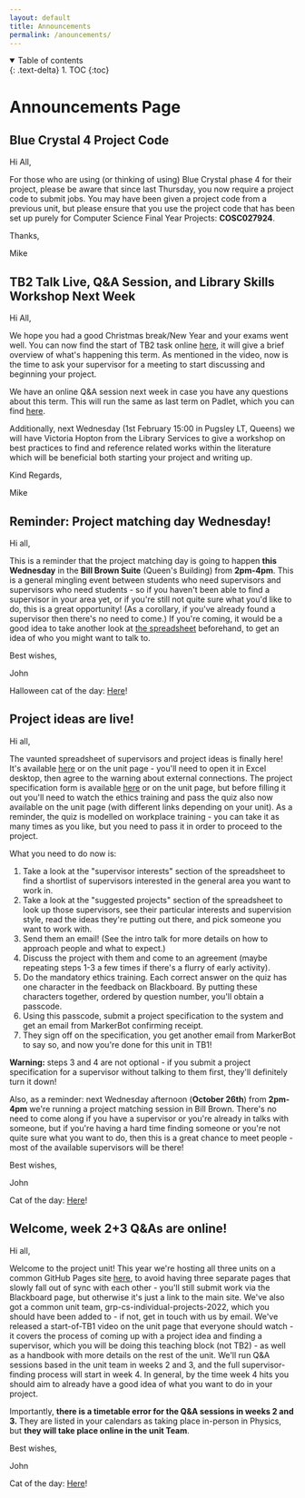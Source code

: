 ```yaml
---
layout: default
title: Announcements
permalink: /anouncements/
---
```


<details open markdown="block">
<summary>
Table of contents
</summary>
{: .text-delta}
1. TOC
{:toc}
</details>

# Announcements Page

## Blue Crystal 4 Project Code

Hi All,

For those who are using (or thinking of using) Blue Crystal phase 4 for their project, please be aware that since last Thursday, you now require a project code to submit jobs. You may have been given a project code from a previous unit, but please ensure that you use the project code that has been set up purely for Computer Science Final Year Projects: **COSC027924**.

Thanks,

Mike

## TB2 Talk Live, Q&A Session, and Library Skills Workshop Next Week

Hi All,

We hope you had a good Christmas break/New Year and your exams went well. You can now find the start of TB2 task online [here](https://uob-my.sharepoint.com/:v:/g/personal/mw1760_bristol_ac_uk/EdIpeT0j8EJCv82wVcju0_oBs0wbX9FNW-kKWEcl8RE8eA?e=K8KpCN), it will give a brief overview of what's happening this term. As mentioned in the video, now is the time to ask your supervisor for a meeting to start discussing and beginning your project.

We have an online Q&A session next week in case you have any questions about this term. This will run the same as last term on Padlet, which you can find [here](https://uob.padlet.org/michaelwray1/t6o997uy3f7wriem).

Additionally, next Wednesday (1st February 15:00 in Pugsley LT, Queens) we will have Victoria Hopton from the Library Services to give a workshop on best practices to find and reference related works within the literature which will be beneficial both starting your project and writing up.

Kind Regards,

Mike

## Reminder: Project matching day Wednesday!

Hi all,

This is a reminder that the project matching day is going to happen **this Wednesday** in the **Bill Brown Suite** (Queen's Building) from **2pm-4pm**. This is a general mingling event between students who need supervisors and supervisors who need students - so if you haven't been able to find a supervisor in your area yet, or if you're still not quite sure what you'd like to do, this is a great opportunity! (As a corollary, if you've already found a supervisor then there's no need to come.) If you're coming, it would be a good idea to take another look at [the spreadsheet](https://uob-my.sharepoint.com/:x:/g/personal/fz19826_bristol_ac_uk/EWPVy8ttUt9EqjSR97u8B0wBZRkOmt8oJXYPeyX9mAHKkA) beforehand, to get an idea of who you might want to talk to.

Best wishes,

John

Halloween cat of the day: [Here](https://i.redd.it/rgwdy8rkuht91.jpg)!

## Project ideas are live!

Hi all,

The vaunted spreadsheet of supervisors and project ideas is finally here! It's available [here](https://uob-my.sharepoint.com/:x:/g/personal/fz19826_bristol_ac_uk/EWPVy8ttUt9EqjSR97u8B0wBZRkOmt8oJXYPeyX9mAHKkA) or on the unit page - you'll need to open it in Excel desktop, then agree to the warning about external connections. The project specification form is available [here](https://forms.office.com/Pages/ResponsePage.aspx?id=MH_ksn3NTkql2rGM8aQVG1XIgcXxY4VKmVom51Cg1JBUQzhDVVRYTEhKQkFaSlNNNVAzVjJIUFU1Ti4u) or on the unit page, but before filling it out you'll need to watch the ethics training and pass the quiz also now available on the unit page (with different links depending on your unit). As a reminder, the quiz is modelled on workplace training - you can take it as many times as you like, but you need to pass it in order to proceed to the project. 

What you need to do now is:

1. Take a look at the "supervisor interests" section of the spreadsheet to find a shortlist of supervisors interested in the general area you want to work in.
2. Take a look at the "suggested projects" section of the spreadsheet to look up those supervisors, see their particular interests and supervision style, read the ideas they're putting out there, and pick someone you want to work with.
3. Send them an email! (See the intro talk for more details on how to approach people and what to expect.)
4. Discuss the project with them and come to an agreement (maybe repeating steps 1-3 a few times if there's a flurry of early activity).
5. Do the mandatory ethics training. Each correct answer on the quiz has one character in the feedback on Blackboard. By putting these characters together, ordered by question number, you'll obtain a passcode.
6. Using this passcode, submit a project specification to the system and get an email from MarkerBot confirming receipt.
7. They sign off on the specification, you get another email from MarkerBot to say so, and now you're done for this unit in TB1!

**Warning:** steps 3 and 4 are not optional - if you submit a project specification for a supervisor without talking to them first, they'll definitely turn it down!

Also, as a reminder: next Wednesday afternoon (**October 26th**) from **2pm-4pm** we're running a project matching session in Bill Brown. There's no need to come along if you have a supervisor or you're already in talks with someone, but if you're having a hard time finding someone or you're not quite sure what you want to do, then this is a great chance to meet people - most of the available supervisors will be there!

Best wishes,

John

Cat of the day: [Here](https://i.imgur.com/TEBzxEV.gifv)!

## Welcome, week 2+3 Q&As are **online**!

Hi all,

Welcome to the project unit! This year we're hosting all three units on a common GitHub Pages site [here](http://cs-uob-individual-project.github.io/), to avoid having three separate pages that slowly fall out of sync with each other - you'll still submit work via the Blackboard page, but otherwise it's just a link to the main site. We've also got a common unit team, grp-cs-individual-projects-2022, which you should have been added to - if not, get in touch with us by email. We've released a start-of-TB1 video on the unit page that everyone should watch - it covers the process of coming up with a project idea and finding a supervisor, which you will be doing this teaching block (not TB2) - as well as a handbook with more details on the rest of the unit. We'll run Q&A sessions based in the unit team in weeks 2 and 3, and the full supervisor-finding process will start in week 4. In general, by the time week 4 hits you should aim to already have a good idea of what you want to do in your project.

Importantly, **there is a timetable error for the Q&A sessions in weeks 2 and 3.** They are listed in your calendars as taking place in-person in Physics, but **they will take place online in the unit Team**.

Best wishes,

John

Cat of the day: [Here](https://i.redd.it/0v110p46xxn91.jpg)!

